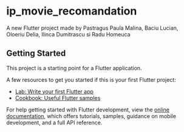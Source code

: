 # ip_movie_recomandation

A new Flutter project made by Pastragus Paula Malina, Baciu Lucian, Oloeriu Delia, Ilinca Dumitrascu si Radu Homeuca

## Getting Started

This project is a starting point for a Flutter application.

A few resources to get you started if this is your first Flutter project:

- [Lab: Write your first Flutter app](https://docs.flutter.dev/get-started/codelab)
- [Cookbook: Useful Flutter samples](https://docs.flutter.dev/cookbook)

For help getting started with Flutter development, view the
[online documentation](https://docs.flutter.dev/), which offers tutorials,
samples, guidance on mobile development, and a full API reference.
